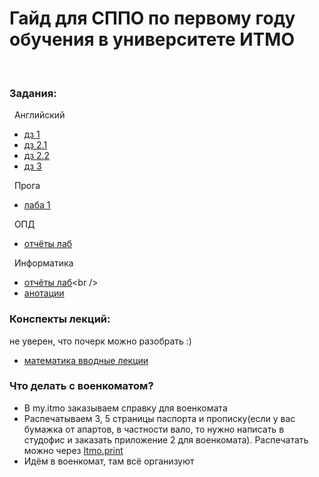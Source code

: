 # Гайд для СППО по первому году обучения в университете ИТМО
<br />

### Задания:<br />

&nbsp; Английский<br />

- [дз 1](https://github.com/frizyyu/first_year_in_ITMO/files/12570159/English.hw.1.pdf)<br />
- [дз 2.1](https://github.com/frizyyu/first_year_in_ITMO/files/12719243/English.hw.2.1.pdf)<br />
- [дз 2.2](https://github.com/frizyyu/first_year_in_ITMO/files/12719247/English.hw.2.2.pdf)<br />
- [дз 3](https://github.com/frizyyu/first_year_in_ITMO/files/12719258/Image.to.PDF.20230924.13.32.50.pdf)<br />



&nbsp; Прога<br />

- [лаба 1](https://github.com/frizyyu/lab1_prog)<br />

&nbsp; ОПД<br />

- [отчёты лаб](https://github.com/frizyyu/first_year_in_ITMO/tree/main/опд%20лабы)<br />

&nbsp; Информатика<br />

- [отчёты лаб]([https://github.com/frizyyu/first_year_in_ITMO/tree/main/опд%20лабы](https://github.com/frizyyu/first_year_in_ITMO/tree/main/инфа%20лабы))<br />
- [анотации](https://github.com/frizyyu/first_year_in_ITMO/tree/main/инфа%20анотации)

### Конспекты лекций:<br />

не уверен, что почерк можно разобрать :)

- [математика вводные лекции]()
### Что делать с военкоматом?<br />

- В my.itmo заказываем справку для военкомата<br />
- Распечатываем 3, 5 страницы паспорта и прописку(если у вас бумажка от апартов, в частности вало, то нужно написать в студофис и заказать приложение 2 для военкомата). Распечатать можно через [Itmo.print](https://t.me/ITMO_print_bot)
- Идём в военкомат, там всё организуют
